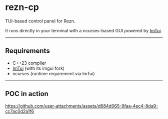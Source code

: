 # rezn-cp

TUI-based control panel for Rezn.

It runs directly in your terminal with a ncurses-based GUI powered by [ImTui](https://github.com/ggerganov/imtui).  

---

## Requirements

- C++23 compiler
- [ImTui](https://github.com/ggerganov/imtui) (with its imgui fork)
- ncurses (runtime requirement via ImTui)

---

## POC in action

https://github.com/user-attachments/assets/d684d065-9faa-4ec4-8da9-cc7ac0d2a1f6

